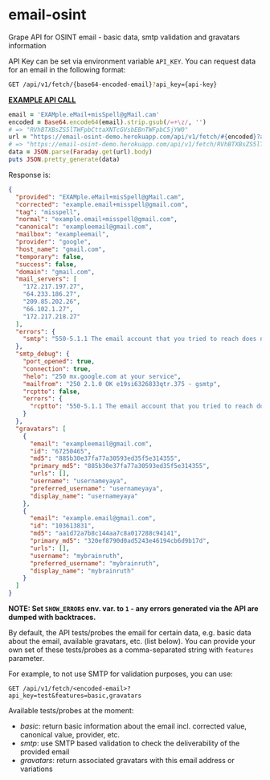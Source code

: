 # email-osint
Grape API for OSINT email - basic data, smtp validation and gravatars information

API Key can be set via environment variable `API_KEY`. You can request data for an email in the following format:

```bash
GET /api/v1/fetch/{base64-encoded-email}?api_key={api-key}
```

**[EXAMPLE API CALL](https://email-osint-demo.herokuapp.com/api/v1/fetch/RVhBTXBsZS5lTWFpbCttaXNTcGVsbEBnTWFpbC5jYW0?api_key=test)**

```ruby
email = 'EXAMple.eMail+misSpell@gMail.cam'
encoded = Base64.encode64(email).strip.gsub(/=+\z/, '')
# => "RVhBTXBsZS5lTWFpbCttaXNTcGVsbEBnTWFpbC5jYW0"
url = "https://email-osint-demo.herokuapp.com/api/v1/fetch/#{encoded}?api_key=test"
# => "https://email-osint-demo.herokuapp.com/api/v1/fetch/RVhBTXBsZS5lTWFpbCttaXNTcGVsbEBnTWFpbC5jYW0?api_key=test"
data = JSON.parse(Faraday.get(url).body)
puts JSON.pretty_generate(data)
```

Response is:
```json
{
  "provided": "EXAMple.eMail+misSpell@gMail.cam",
  "corrected": "example.email+misspell@gmail.com",
  "tag": "misspell",
  "normal": "example.email+misspell@gmail.com",
  "canonical": "exampleemail@gmail.com",
  "mailbox": "exampleemail",
  "provider": "google",
  "host_name": "gmail.com",
  "temporary": false,
  "success": false,
  "domain": "gmail.com",
  "mail_servers": [
    "172.217.197.27",
    "64.233.186.27",
    "209.85.202.26",
    "66.102.1.27",
    "172.217.218.27"
  ],
  "errors": {
    "smtp": "550-5.1.1 The email account that you tried to reach does not exist. Please try"
  },
  "smtp_debug": {
    "port_opened": true,
    "connection": true,
    "helo": "250 mx.google.com at your service",
    "mailfrom": "250 2.1.0 OK e19si6326833qtr.375 - gsmtp",
    "rcptto": false,
    "errors": {
      "rcptto": "550-5.1.1 The email account that you tried to reach does not exist. Please try\n"
    }
  },
  "gravatars": [
    {
      "email": "exampleemail@gmail.com",
      "id": "67250465",
      "md5": "885b30e37fa77a30593ed35f5e314355",
      "primary_md5": "885b30e37fa77a30593ed35f5e314355",
      "urls": [],
      "username": "usernameyaya",
      "preferred_username": "usernameyaya",
      "display_name": "usernameyaya"
    },
    {
      "email": "example.email@gmail.com",
      "id": "103613831",
      "md5": "aa1d72a7b8c144aa7c8a017288c94141",
      "primary_md5": "320ef8790d0ad5243e46194cb6d9b17d",
      "urls": [],
      "username": "mybrainruth",
      "preferred_username": "mybrainruth",
      "display_name": "mybrainruth"
    }
  ]
}
```

**NOTE: Set `SHOW_ERRORS` env. var. to `1` - any errors generated via the API are dumped with backtraces.**

By default, the API tests/probes the email for certain data, e.g. basic data
about the email, available gravatars, etc. (list below). You can provide your
own set of these tests/probes as a comma-separated string with `features`
parameter.

For example, to not use SMTP for validation purposes, you can use:

```
GET /api/v1/fetch/<encoded-email>?api_key=test&features=basic,gravatars
```

Available tests/probes at the moment:

- *basic*: return basic information about the email incl. corrected value, canonical value, provider, etc.
- *smtp*: use SMTP based validation to check the deliverability of the provided email
- *gravatars*: return associated gravatars with this email address or variations
